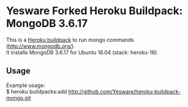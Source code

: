 # Yesware Forked Heroku Buildpack: MongoDB 3.6.17

This is a [Heroku buildpack](http://devcenter.heroku.com/articles/buildpacks) to run mongo commands (http://www.mongodb.org/). <br/>
It installs MongoDB 3.6.17 for Ubuntu 16.04 (stack: heroku-16).

Usage
-----

Example usage:	
	$ heroku buildpacks:add http://github.com/Yesware/heroku-buildpack-mongo.git
